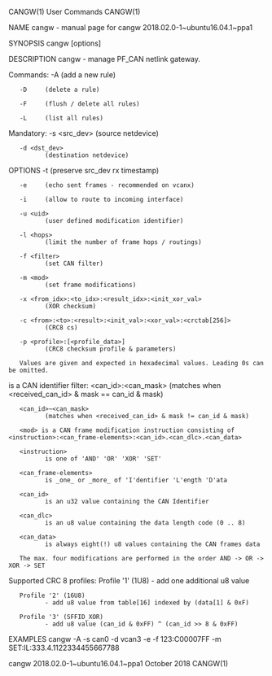 CANGW(1)                                                           User Commands                                                          CANGW(1)

NAME
       cangw - manual page for cangw 2018.02.0-1~ubuntu16.04.1~ppa1

SYNOPSIS
       cangw [options]

DESCRIPTION
       cangw - manage PF_CAN netlink gateway.

   Commands:
       -A     (add a new rule)

       -D     (delete a rule)

       -F     (flush / delete all rules)

       -L     (list all rules)

   Mandatory:
       -s <src_dev>
              (source netdevice)

       -d <dst_dev>
              (destination netdevice)

OPTIONS
       -t     (preserve src_dev rx timestamp)

       -e     (echo sent frames - recommended on vcanx)

       -i     (allow to route to incoming interface)

       -u <uid>
              (user defined modification identifier)

       -l <hops>
              (limit the number of frame hops / routings)

       -f <filter>
              (set CAN filter)

       -m <mod>
              (set frame modifications)

       -x <from_idx>:<to_idx>:<result_idx>:<init_xor_val>
              (XOR checksum)

       -c <from>:<to>:<result>:<init_val>:<xor_val>:<crctab[256]>
              (CRC8 cs)

       -p <profile>:[<profile_data>]
              (CRC8 checksum profile & parameters)

       Values are given and expected in hexadecimal values. Leading 0s can be omitted.

   <filter> is a <value><mask> CAN identifier filter:
       <can_id>:<can_mask>
              (matches when <received_can_id> & mask == can_id & mask)

       <can_id>~<can_mask>
              (matches when <received_can_id> & mask != can_id & mask)

       <mod> is a CAN frame modification instruction consisting of <instruction>:<can_frame-elements>:<can_id>.<can_dlc>.<can_data>

       <instruction>
              is one of 'AND' 'OR' 'XOR' 'SET'

       <can_frame-elements>
              is _one_ or _more_ of 'I'dentifier 'L'ength 'D'ata

       <can_id>
              is an u32 value containing the CAN Identifier

       <can_dlc>
              is an u8 value containing the data length code (0 .. 8)

       <can_data>
              is always eight(!) u8 values containing the CAN frames data

       The max. four modifications are performed in the order AND -> OR -> XOR -> SET

   Supported CRC 8 profiles:
       Profile '1' (1U8)
              - add one additional u8 value

       Profile '2' (16U8)
              - add u8 value from table[16] indexed by (data[1] & 0xF)

       Profile '3' (SFFID_XOR)
              - add u8 value (can_id & 0xFF) ^ (can_id >> 8 & 0xFF)

EXAMPLES
       cangw -A -s can0 -d vcan3 -e -f 123:C00007FF -m SET:IL:333.4.1122334455667788

cangw 2018.02.0-1~ubuntu16.04.1~ppa1                               October 2018                                                           CANGW(1)
